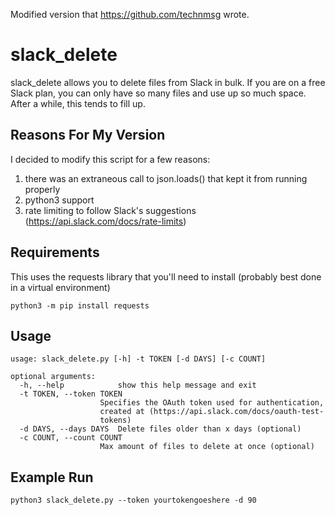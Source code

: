 Modified version that https://github.com/technmsg wrote. 

# slack_delete
slack_delete allows you to delete files from Slack in bulk. If you are on a free Slack plan, you can only have so many files and use up so much space. After a while, this tends to fill up. 

## Reasons For My Version

I decided to modify this script for a few reasons:

1) there was an extraneous call to json.loads() that kept it from running properly
2) python3 support
3) rate limiting to follow Slack's suggestions (https://api.slack.com/docs/rate-limits)

## Requirements

This uses the requests library that you'll need to install (probably best done in a virtual environment)

    python3 -m pip install requests

## Usage

    usage: slack_delete.py [-h] -t TOKEN [-d DAYS] [-c COUNT]

    optional arguments:
      -h, --help            show this help message and exit
      -t TOKEN, --token TOKEN
                        Specifies the OAuth token used for authentication,
                        created at (https://api.slack.com/docs/oauth-test-
                        tokens)
      -d DAYS, --days DAYS  Delete files older than x days (optional)
      -c COUNT, --count COUNT
                        Max amount of files to delete at once (optional)

## Example Run

    python3 slack_delete.py --token yourtokengoeshere -d 90
